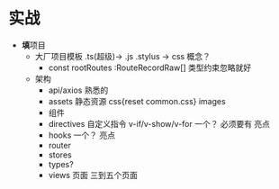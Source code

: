 # 实战





















- **填**项目
  - 大厂项目模板
    .ts(超级)-> .js  .stylus -> css 概念？
    - const rootRoutes :RouteRecordRaw[]    类型约束忽略就好
  - 架构
    - api/axios 熟悉的
    - assets 静态资源 css{reset common.css} images
    - 组件
    - directives 自定义指令 v-if/v-show/v-for 一个？ 必须要有 亮点
    - hooks 一个？ 亮点
    - router
    - stores
    - types?
    - views 页面
      三到五个页面
